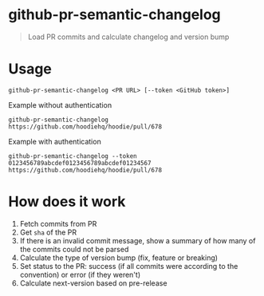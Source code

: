 # github-pr-semantic-changelog

> Load PR commits and calculate changelog and version bump

# Usage

```shell
github-pr-semantic-changelog <PR URL> [--token <GitHub token>]
```

Example without authentication

```shell
github-pr-semantic-changelog https://github.com/hoodiehq/hoodie/pull/678
```

Example with authentication

```shell
github-pr-semantic-changelog --token 0123456789abcdef0123456789abcdef01234567 https://github.com/hoodiehq/hoodie/pull/678
```

# How does it work

1. Fetch commits from PR
2. Get `sha` of the PR
3. If there is an invalid commit message, show a summary of how many of the commits could not be parsed
4. Calculate the type of version bump (fix, feature or breaking)
5. Set status to the PR: success (if all commits were according to the convention) or error (if they weren't)
6. Calculate next-version based on pre-release
